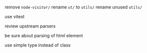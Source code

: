 remove `node-visitor/`
rename `ut/` to `utils/`
rename unused `utils/`

use vitest

review upstream parsers

be sure about parsing of html element

use simple type instead of class
